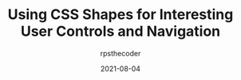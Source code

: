 ---
author: rpsthecoder
date: 2021-08-04
permalink: false
publisher: css
tags:
  - css
  - navigation
target_url: https://css-tricks.com/using-css-shapes-for-interesting-user-controls-and-navigation/
title: Using CSS Shapes for Interesting User Controls and Navigation
---